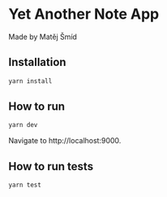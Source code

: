 # Yet Another Note App
Made by Matěj Šmíd

## Installation

```sh
yarn install
```

## How to run

```sh
yarn dev
```

Navigate to http://localhost:9000.

## How to run tests

```sh
yarn test
```

